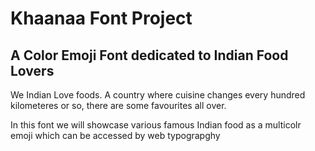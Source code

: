 # Khaanaa Font Project

## A Color Emoji Font dedicated to Indian Food Lovers 
We Indian Love foods. A country where cuisine changes every hundred kilometeres or so, there are some favourites all over.

In this font we will showcase various famous Indian food as a multicolr emoji which can be accessed by web typograpghy
